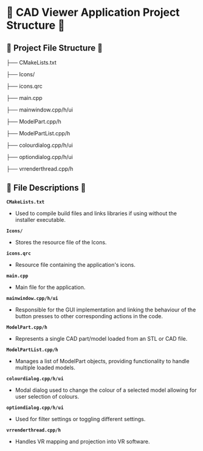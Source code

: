 # 📂 CAD Viewer Application Project Structure 📂

## 🌳 Project File Structure 🌳
├── CMakeLists.txt

├── Icons/

├── icons.qrc

├── main.cpp

├── mainwindow.cpp/h/ui

├── ModelPart.cpp/h

├── ModelPartList.cpp/h

├── colourdialog.cpp/h/ui

├── optiondialog.cpp/h/ui

├── vrrenderthread.cpp/h


## 📄 File Descriptions 📄

**`CMakeLists.txt`**
- Used to compile build files and links libraries if using without the installer executable.

**`Icons/`**
- Stores the resource file of the Icons.

**`icons.qrc`**
- Resource file containing the application's icons.

**`main.cpp`**
- Main file for the application.

**`mainwindow.cpp/h/ui`**
- Responsible for the GUI implementation and linking the behaviour of the button presses to other corresponding actions in the code.

**`ModelPart.cpp/h`**
- Represents a single CAD part/model loaded from an STL or CAD file.

**`ModelPartList.cpp/h`**
- Manages a list of ModelPart objects, providing functionality to handle multiple loaded models.

**`colourdialog.cpp/h/ui`**
- Modal dialog used to change the colour of a selected model allowing for user selection of colours.

**`optiondialog.cpp/h/ui`**
- Used for filter settings or toggling different settings.

**`vrrenderthread.cpp/h`**
- Handles VR mapping and projection into VR software.